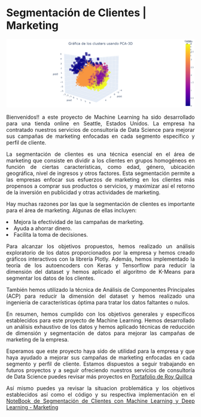 # Segmentación de Clientes | Marketing


<p align="center">
<img src="./img/graph_clusters_pca_3d.png">
</p>

<p align='justify'>
Bienvenidos!! a este proyecto de Machine Learning ha sido desarrollado para una tienda online en Seattle, Estados Unidos. La empresa ha contratado nuestros servicios de consultoría de Data Science para mejorar sus campañas de marketing enfocadas en cada segmento específico y perfil de cliente.
</p>

<p align='justify'>
La segmentación de clientes es una técnica esencial en el área de marketing que consiste en dividir a los clientes en grupos homogéneos en función de ciertas características, como edad, género, ubicación geográfica, nivel de ingresos y otros factores. Esta segmentación permite a las empresas enfocar sus esfuerzos de marketing en los clientes más propensos a comprar sus productos o servicios, y maximizar así el retorno de la inversión en publicidad y otras actividades de marketing.
</p>

<p align='justify'>
Hay muchas razones por las que la segmentación de clientes es importante para el área de marketing. Algunas de ellas incluyen:
</p>

<p align='justify'>
<li>Mejora la efectividad de las campañas de marketing.</li>
<li>Ayuda a ahorrar dinero.</li>
<li>Facilita la toma de decisiones.</li>
</p>

<p align='justify'>
Para alcanzar los objetivos propuestos, hemos realizado un análisis exploratorio de los datos proporcionados por la empresa y hemos creado gráficos interactivos con la librería Plotly. Además, hemos implementado la teoría de los autoencoders con Keras y Tensorflow para reducir la dimensión del dataset y hemos aplicado el algoritmo de K-Means para segmentar los datos de los clientes.
</p>

<p align='justify'>
También hemos utilizado la técnica de Análisis de Componentes Principales (ACP) para reducir la dimensión del dataset y hemos realizado una ingeniería de características óptima para tratar los datos faltantes o nulos.
</p>

<p align='justify'>
En resumen, hemos cumplido con los objetivos generales y específicos establecidos para este proyecto de Machine Learning. Hemos desarrollado un análisis exhaustivo de los datos y hemos aplicado técnicas de reducción de dimensión y segmentación de datos para mejorar las campañas de marketing de la empresa.
</p>

<p align='justify'>
Esperamos que este proyecto haya sido de utilidad para la empresa y que haya ayudado a mejorar sus campañas de marketing enfocadas en cada segmento y perfil de cliente. Estamos dispuestos a seguir trabajando en futuros proyectos y a seguir ofreciendo nuestros servicios de consultoría de Data Science puedes revisar más proyectos en <a href="https://royquillca.github.io/portafolio/#portafolio">Portafolio de Roy Quillca</a></p>

<p align='justify'>
Así mismo puedes ya revisar la situacion problemática y los objetivos establecidos así como el código y su respectiva implementación en el <a href="https://github.com/royquillca/segmentacion_mkt/blob/main/mkt.ipynb">NoteBook de Segmentación de Clientes con Machine Learning y Deep Learning - Marketing</a>
</p>
